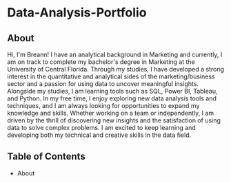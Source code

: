 # Data-Analysis-Portfolio
## About

Hi, I'm Breann! I have an analytical background in Marketing and currently, I am on track to complete my bachelor's degree in Marketing at the University of Central Florida. Through my studies, I have developed a strong interest in the quantitative and analytical sides of the marketing/business sector and a passion for using data to uncover meaningful insights. Alongside my studies, I am learning tools such as SQL, Power BI, Tableau, and Python. In my free time, I enjoy exploring new data analysis tools and techniques, and I am always looking for opportunities to expand my knowledge and skills. Whether working on a team or independently, I am driven by the thrill of discovering new insights and the satisfaction of using data to solve complex problems. I am excited to keep learning and developing both my technical and creative skills in the data field. 

## Table of Contents

- About
